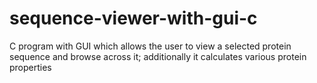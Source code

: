 # sequence-viewer-with-gui-c

C program with GUI which allows the user to view a selected protein sequence and browse across it; additionally it calculates various protein properties
